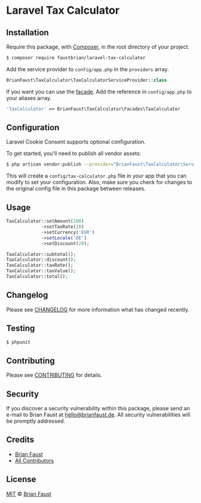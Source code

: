# Laravel Tax Calculator

## Installation

Require this package, with [Composer](https://getcomposer.org/), in the root directory of your project.

``` bash
$ composer require faustbrian/laravel-tax-calculator
```

Add the service provider to `config/app.php` in the `providers` array.

``` php
BrianFaust\TaxCalculator\TaxCalculatorServiceProvider::class
```

If you want you can use the [facade](http://laravel.com/docs/facades). Add the reference in `config/app.php` to your aliases array.

``` php
'TaxCalculator' => BrianFaust\TaxCalculator\Facades\TaxCalculator
```

## Configuration

Laravel Cookie Consent supports optional configuration.

To get started, you'll need to publish all vendor assets:

```bash
$ php artisan vendor:publish --provider="BrianFaust\TaxCalculator\ServiceProvider"
```

This will create a `config/tax-calculator.php` file in your app that you can modify to set your configuration. Also, make sure you check for changes to the original config file in this package between releases.

## Usage

``` php
TaxCalculator::setAmount(100)
             ->setTaxRate(20)
             ->setCurrency('EUR')
             ->setLocale('DE')
             ->setDiscount(20);

TaxCalculator::subtotal();
TaxCalculator::discount();
TaxCalculator::taxRate();
TaxCalculator::taxValue();
TaxCalculator::total();
```

## Changelog

Please see [CHANGELOG](CHANGELOG.md) for more information what has changed recently.

## Testing

``` bash
$ phpunit
```

## Contributing

Please see [CONTRIBUTING](CONTRIBUTING.md) for details.

## Security

If you discover a security vulnerability within this package, please send an e-mail to Brian Faust at hello@brianfaust.de. All security vulnerabilities will be promptly addressed.

## Credits

- [Brian Faust](https://github.com/faustbrian)
- [All Contributors](../../contributors)

## License

[MIT](LICENSE) © [Brian Faust](https://brianfaust.de)
